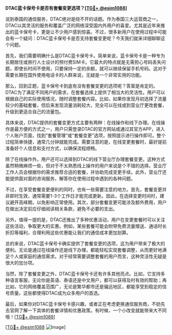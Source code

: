 **DTAC蓝卡保号卡是否有套餐变更选项？[[TG💪+ @esim1088](https://t.me/s/esim1088)]**

说到泰国的通信服务，DTAC绝对是绕不开的话题。作为泰国三大运营商之一，DTAC以其灵活的服务和覆盖广泛的网络深受国内外用户的喜爱。尤其是近年来推出的蓝卡保号卡，更是让不少用户感到惊喜。不过，很多新用户在使用过程中可能会有一个疑问：DTAC蓝卡保号卡是否支持套餐变更呢？今天我们就来详细聊聊这个问题。

首先，我们需要明确什么是DTAC蓝卡保号卡。简单来说，蓝卡保号卡是一种专为长期居住或旅行人士设计的预付费SIM卡。它最大的特点就是无需担心号码丢失问题，即使长时间不使用，只要保持一定的余额，就可以继续保留手机号码。这对于需要长期在国外使用电话卡的人群来说，无疑是一个非常实用的功能。

那么，回到正题，蓝卡保号卡到底有没有套餐变更的选项呢？答案是肯定的。DTAC为了满足不同用户的需求，在套餐选择上提供了相当大的灵活性。用户可以根据自己的实际使用情况，随时调整套餐内容。比如，如果你发现月初选择了流量较少的基础套餐，但后来发现流量消耗较大，完全可以在线或到营业厅更改套餐，升级到更适合自己的流量包。

具体来说，DTAC提供的套餐变更方式主要有两种：在线操作和线下办理。在线操作是最方便的方式之一，用户只需登录DTAC的官方网站或通过其官方APP，进入个人账户页面，找到“套餐管理”或“套餐变更”选项，按照提示进行操作即可。整个过程简单快捷，通常几分钟就能完成。需要注意的是，在线变更套餐时，最好提前准备好个人信息和支付方式，以确保流程顺畅。

除了在线操作外，用户还可以选择到DTAC的线下营业厅办理套餐变更。这种方式虽然稍微麻烦一些，但对于不太熟悉线上操作的用户来说是个不错的选择。营业厅工作人员会根据你的需求推荐合适的套餐，并协助完成变更手续。此外，营业厅还能提供面对面的咨询服务，解答你在使用过程中遇到的各种问题。

不过，在享受套餐变更便利的同时，也有一些需要注意的地方。首先，套餐变更并非即时生效，通常需要1-3个工作日才能完成更新。因此，在选择变更时间时，建议避开高峰期，以免影响正常使用。其次，部分套餐变更可能涉及额外费用，用户在做出决定前应仔细阅读相关条款，避免不必要的支出。

另外，值得一提的是，DTAC还推出了多种优惠活动，用户在变更套餐时可以关注这些活动，争取更大的实惠。例如，某些套餐可能会附带免费流量赠送、通话时长折扣等福利，合理利用这些优惠能让我们的通信成本更加划算。

总的来说，DTAC蓝卡保号卡确实提供了套餐变更的选项，这为用户带来了极大的便利。无论是通过在线操作还是线下办理，都能轻松实现套餐调整，从而更好地满足个人或家庭的通信需求。对于经常需要调整套餐的用户而言，这种灵活性无疑是很大的加分项。

当然，除了套餐变更之外，DTAC蓝卡保号卡还有许多其他亮点。比如，它支持多种语言客服，无论你是英语、泰语还是中文用户，都可以获得及时有效的帮助；再比如，它的网络覆盖范围广，无论是繁华都市还是偏远地区，都能享受到稳定的信号质量。这些都使得DTAC成为众多用户的首选。

最后，如果你对DTAC蓝卡保号卡感兴趣，或者正在考虑更换通信服务商，不妨先去官网了解一下具体的套餐详情和优惠政策。有时候，一个小改变就能带来大不同哦！[[TG💪+ @esim1088](https://t.me/s/esim1088)]

[[TG💪+ @esim1088](https://t.me/s/esim1088) ![Image](https://i.postimg.cc/4NQfJmqS/Snipaste-2025-05-13-00-14-12.png)]